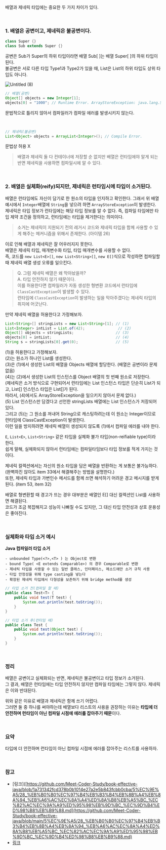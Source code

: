 배열과 제네릭 타입에는 중요한 두 가지 차이가 있다.

<br/>


### 1. 배열은 공변이고, 제네릭은 불공변이다.

```java
class Super {}
class Sub extends Super {}
```

공변은 Sub가 Super의 하위 타입이라면 배열 Sub[ ]는 배열 Super[ ]의 하위 타입이 된다.<br/>
불공변은 서로 다른 타입 Type1과 Type2가 있을 때, List<Type1>은 List<Type2>의 하위 타입도 상위 타입도 아니다.
  
![Untitled (8)](https://user-images.githubusercontent.com/64416833/222137756-9162e006-f4ba-43af-96ec-416ff9f11dc5.png)

```java
// 배열(공변)
Object[] objects = new Integer[1];
objects[0] = "1000"; // Runtime Error. ArrayStoreException: java.lang.String
```
문법적으로 틀리지 않아서 컴파일러가 컴파일 에러를 발생시키지 않는다.

<br/>

```java
// 제네릭(불공변)
List<Object> objects = ArrayList<Integer>(); // Compile Error.
```
문법상 허용 X


> 배열과 제네릭 둘 다 컨테이너에 저장할 순 없지만 배열은 런타임에야 알게 되는 반면 제네릭을 사용하면 컴파일시에 알 수 있다.

<br/>

### 2. 배열은 실체화(reify)되지만, 제네릭은 런타임시에 타입이 소거된다.
배열은 런타임에도 자신이 담기로 한 원소의 타입을 인지하고 확인한다. 그래서 위 배열 예시에서 `Integer`배열에 `String`을 넣으려 하면 `ArrayStoreException`이 발생한다.<br/>
제네릭은 타입 정보가 런타임에는 해당 타입 정보를 알 수 없다. 즉, 컴파일 타임에만 타입 제약 조건을 정의하고, 런타임에는 타입을 제거한다는 의미이다.

> 소거는 제네릭이 지원되기 전의 레거시 코드와 제네릭 타입을 함께 사용할 수 있게 해주는 메커니즘을 위해서 존재한다. (아이템 26)

이로 인해 배열과 제네릭은 잘 어우러지지 못한다.<br/>
배열은 제네릭 타입, 매개변수화 타입, 타입 매개변수를 사용할 수 없다.<br/>
즉, 코드를 `new List<E>[]`, `new List<String>[]`, `new E[]`식으로 작성하면 컴파일할 때 제네릭 배열 생성 오류를 일으킨다.

> Q. 그럼 제네릭 배열은 왜 막아놨을까?<br/>
> A. 타입 안전하지 않기 때문이다.<br/>
> 이를 허용한다면 컴파일러가 자동 생성한 형변환 코드에서 런타임에 `ClassCastException`이 발생할 수 있다.<br/>
> 런타임에 `ClassCastException`이 발생하는 일을 막아주겠다는 제네릭 타입의 취지에 어긋난다.
  
만약 제네릭 배열을 허용한다고 가정해보자.
```java
List<String>[] stringLists = new List<String>[1]; // (1)
List<Integer> intList = List.of(42);	           // (2)
Object[] objects = stringLists;	                  // (3)
objects[0] = intList;                             // (4)
String s = stringLists[0].get(0);                 // (5)
```

(1)을 허용한다고 가정해보자.<br/>
(2)는 원소가 하나인 List<Integer>를 생성한다.<br/>
(3)은 (1)에서 생성한 List<String>의 배열을 Objects 배열에 할당한다. (배열은 공변이라 문제 없음)<br/>
(4)는 (2)에서 생성한 List<Integer>의 인스턴스를 Object 배열의 첫 번째 원소로 저장한다.<br/>
(제네릭은 소거 방식으로 구현되어서 런타임에는 List<Integer> 인스턴스 타입은 단순히 List가 되고, List<Integer>[] 인스턴스 타입은 List[]가 된다. <br/>
따라서, (4)에서도 ArrayStoreException을 일으키지 않아서 문제 없다.)<br/>
(5) List<String> 인스턴스만 담겠다고 선언한 stringLists 배열에는 List<Integer> 인스턴스가 저장되어 있다.<br/>
그리고 (5)는 그 원소를 꺼내어 String으로 캐스팅하려는데 이 원소는 Integer이므로 런타임에 ClassCastException이 발생한다.<br/>
이런 일을 방지하려면 제네릭 배열이 생성되지 않도록 (1)에서 컴파일 에러를 내야 한다.
  
`E`, `List<E>`, `List<String>` 같은 타입을 실체화 불가 타입(non-reifiable type)이라 한다.<br/>
쉽게 말해, 실체화되지 않아서 런타임에는 컴파일타임보다 타입 정보를 적게 가지는 것이다.
  
제네릭 컬렉션에서는 자신의 원소 타입을 담은 배열을 반환하는 게 보통은 불가능하다. (완벽하진 않아도 item 33에서 해결해주는 방법을 설명한다.)<br/>
또한, 제네릭 타입과 가변인수 메서드를 함께 쓰면 해석하기 어려운 경고 메시지를 받게 된다. (item 53, item 32)

배열로 형변환할 때 경고가 뜨는 경우 대부분은 배열인 E[] 대신 컬렉션인 List<E>를 사용하면 해결된다.<br/>
코드가 조금 복잡해지고 성능이 나빠질 수도 있지만, 그 대신 타입 안전성과 상호 운용성은 좋아진다.

<br/>
  
### 실체화와 타입 소거 예시

**Java 컴파일러 타입 소거**
```
- unbounded Type(<?>,<T> ) 는 Object로 변환
- bound Type( <E extends Comparable>) 의 경우 Comparable로 변환
- 제네릭 타입을 사용할 수 있는 일반 클래스, 인터페이스, 메소드에만 소거 규칙 사용
- 타입 안정성을 위해 type casting을 넣는다
- 확장된 제네릭 타입에서 다형성을 보존하기 위해 bridge method를 생성
```

```java
// 타입 소거 전(컴파일 할 때)
public class Test<T> {
    public void test(T test) {
        System.out.println(test.toString());
    }
}
```

```java
// 타입 소거 후(런타임 때)
public class Test {
    public void test(Object test) {
        System.out.println(test.toString());
    }
}
```

<br/>

### 정리
배열은 공변이고 실체화되는 반면, 제네릭은 불공변이고 타입 정보가 소거된다.<br/>
그 결과, 배열은 런타임에는 타입 안전하지 않지만 컴파일 타임에는 그렇지 않다. 제네릭은 이와 반대된다.<br/>

위와 같은 이유로 배열과 제네릭은 함께 쓰기 어렵다.<br/>
그러면 둘 중 하나를 써야하는데 배열보다 리스트의 사용을 권장하는 이유는 **타입에 더 안전하며 런타임이 아닌 컴파일 시점에 에러를 잡아주기 때문**이다.

<br/>

### 요약
타입에 더 안전하며 런타임이 아닌 컴파일 시점에 에러를 잡아주는 리스트를 사용하자.

<br/>

### 참고
- [링크]([https://github.com/Meet-Coder-Study/book-effective-java/blob/1a731342fcd378b0b1014e27a2e5b843fcbb0cba/5%EC%9E%A5/28_%EB%B0%B0%EC%97%B4%EB%B3%B4%EB%8B%A4%EB%8A%94_%EB%A6%AC%EC%8A%A4%ED%8A%B8%EB%A5%BC_%EC%82%AC%EC%9A%A9%ED%95%98%EB%9D%BC_%EC%9D%B4%ED%98%B8%EB%B9%88.md](https://github.com/Meet-Coder-Study/book-effective-java/blob/main/5%EC%9E%A5/28_%EB%B0%B0%EC%97%B4%EB%B3%B4%EB%8B%A4%EB%8A%94_%EB%A6%AC%EC%8A%A4%ED%8A%B8%EB%A5%BC_%EC%82%AC%EC%9A%A9%ED%95%98%EB%9D%BC_%EC%9D%B4%ED%98%B8%EB%B9%88.md)
- [링크](https://byeongyeon.tistory.com/54)

